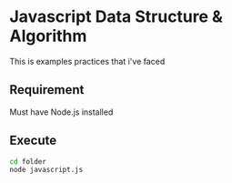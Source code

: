 # Javascript Data Structure & Algorithm

This is examples practices that i've faced

## Requirement

Must have Node.js installed

## Execute

```bash
cd folder
node javascript.js
```

